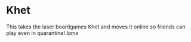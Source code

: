 # Khet
This takes the laser boardgames Khet and moves it online so friends can play even in quarantine! *lame*
